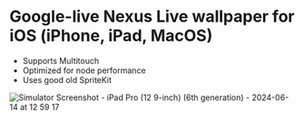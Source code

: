 # Google-live Nexus Live wallpaper for iOS (iPhone, iPad, MacOS)

- Supports Multitouch
- Optimized for node performance
- Uses good old SpriteKit

![Simulator Screenshot - iPad Pro (12 9-inch) (6th generation) - 2024-06-14 at 12 59 17](https://github.com/cesmejia/MultiNexus/assets/24886388/dd3d44c1-186d-422d-a0e6-a806ef152e71)
